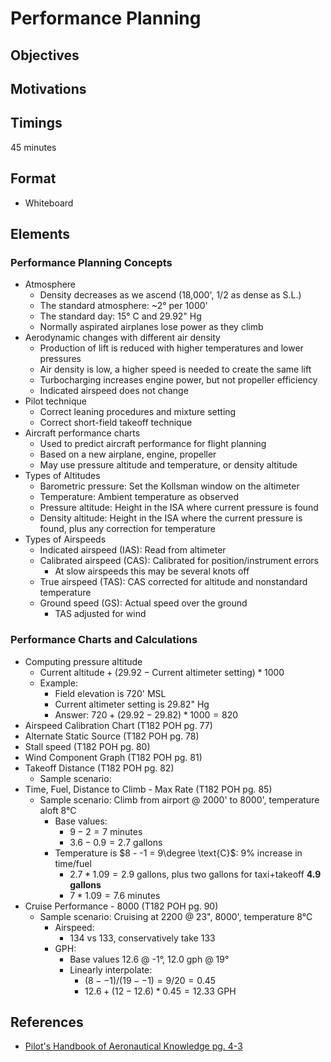 # Performance Planning

## Objectives

## Motivations

## Timings

45 minutes

## Format

- Whiteboard

## Elements

### Performance Planning Concepts

- Atmosphere
  - Density decreases as we ascend (18,000', 1/2 as dense as S.L.)
  - The standard atmosphere: ~2&deg; per 1000'
  - The standard day: 15&deg; C and 29.92" Hg
  - Normally aspirated airplanes lose power as they climb
- Aerodynamic changes with different air density
  - Production of lift is reduced with higher temperatures and lower pressures
  - Air density is low, a higher speed is needed to create the same lift
  - Turbocharging increases engine power, but not propeller efficiency
  - Indicated airspeed does not change
- Pilot technique
  - Correct leaning procedures and mixture setting
  - Correct short-field takeoff technique
- Aircraft performance charts
  - Used to predict aircraft performance for flight planning
  - Based on a new airplane, engine, propeller
  - May use pressure altitude and temperature, or density altitude
- Types of Altitudes
  - Barometric pressure: Set the Kollsman window on the altimeter
  - Temperature: Ambient temperature as observed
  - Pressure altitude: Height in the ISA where current pressure is found
  - Density altitude: Height in the ISA where the current pressure is found, plus any correction for temperature
- Types of Airspeeds
  - Indicated airspeed (IAS): Read from altimeter
  - Calibrated airspeed (CAS): Calibrated for position/instrument errors
    - At slow airspeeds this may be several knots off
  - True airspeed (TAS): CAS corrected for altitude and nonstandard temperature
  - Ground speed (GS): Actual speed over the ground
    - TAS adjusted for wind

### Performance Charts and Calculations

- Computing pressure altitude
  - $\text{Current altitude} + (29.92 - \text{Current altimeter setting}) * 1000$
  - Example:
    - Field elevation is 720' MSL
    - Current altimeter setting is 29.82" Hg
    - Answer: $720 + (29.92 - 29.82) * 1000 = 820$
- Airspeed Calibration Chart (T182 POH pg. 77)
- Alternate Static Source (T182 POH pg. 78)
- Stall speed (T182 POH pg. 80)
- Wind Component Graph (T182 POH pg. 81)
- Takeoff Distance (T182 POH pg. 82)
  - Sample scenario:
- Time, Fuel, Distance to Climb - Max Rate (T182 POH pg. 85)
  - Sample scenario: Climb from airport @ 2000' to 8000', temperature aloft 8&deg;C
    - Base values:
      - $9 - 2 = 7 \text{ minutes}$
      - $3.6 - 0.9 = 2.7 \text{ gallons}$
    - Temperature is $8 - -1 = 9\degree \text{C}$: 9% increase in time/fuel
      - $2.7 * 1.09 = 2.9 \text{ gallons}$, plus two gallons for taxi+takeoff **4.9 gallons**
      - $7 * 1.09 = 7.6 \text{ minutes}$
- Cruise Performance - 8000 (T182 POH pg. 90)
  - Sample scenario: Cruising at 2200 @ 23", 8000', temperature 8&deg;C
    - Airspeed:
      - 134 vs 133, conservatively take 133
    - GPH:
      - Base values 12.6 @ -1&deg;, 12.0 gph @ 19&deg;
      - Linearly interpolate:
        - $(8 - -1) / (19 - -1) = 9 / 20 = 0.45$
        - $12.6 + (12 - 12.6) * 0.45 = 12.33 \text{ GPH}$

## References

- [Pilot's Handbook of Aeronautical Knowledge pg. 4-3](/_references/PHAK/4-3)
